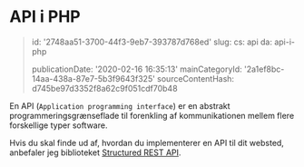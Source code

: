 API i PHP
=========

> id: '2748aa51-3700-44f3-9eb7-393787d768ed'
> slug:
> 	cs: api
> 	da: api-i-php
> 
> publicationDate: '2020-02-16 16:35:13'
> mainCategoryId: '2a1ef8bc-14aa-438a-87e7-5b3f9643f325'
> sourceContentHash: d745be97d3352f8a62c9f051cdf70b48

En API (`Application programming interface`) er en abstrakt programmeringsgrænseflade til forenkling af kommunikationen mellem flere forskellige typer software.

Hvis du skal finde ud af, hvordan du implementerer en API til dit websted, anbefaler jeg biblioteket [Structured REST API](https://github.com/baraja-core/structured-api).
